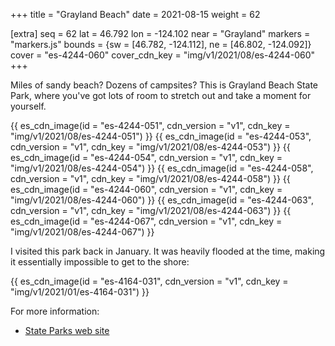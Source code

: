 +++
title = "Grayland Beach"
date = 2021-08-15
weight = 62

[extra]
seq = 62
lat = 46.792
lon = -124.102
near = "Grayland"
markers = "markers.js"
bounds = {sw = [46.782, -124.112], ne = [46.802, -124.092]}
cover = "es-4244-060"
cover_cdn_key = "img/v1/2021/08/es-4244-060"
+++

Miles of sandy beach? Dozens of campsites? This is Grayland Beach State Park, where you've got lots of room to stretch out and take a moment for yourself.

<!-- more -->

{{ es_cdn_image(id = "es-4244-051", cdn_version = "v1", cdn_key = "img/v1/2021/08/es-4244-051") }}
{{ es_cdn_image(id = "es-4244-053", cdn_version = "v1", cdn_key = "img/v1/2021/08/es-4244-053") }}
{{ es_cdn_image(id = "es-4244-054", cdn_version = "v1", cdn_key = "img/v1/2021/08/es-4244-054") }}
{{ es_cdn_image(id = "es-4244-058", cdn_version = "v1", cdn_key = "img/v1/2021/08/es-4244-058") }}
{{ es_cdn_image(id = "es-4244-060", cdn_version = "v1", cdn_key = "img/v1/2021/08/es-4244-060") }}
{{ es_cdn_image(id = "es-4244-063", cdn_version = "v1", cdn_key = "img/v1/2021/08/es-4244-063") }}
{{ es_cdn_image(id = "es-4244-067", cdn_version = "v1", cdn_key = "img/v1/2021/08/es-4244-067") }}

I visited this park back in January. It was heavily flooded at the time, making it essentially impossible to get to the shore:

{{ es_cdn_image(id = "es-4164-031", cdn_version = "v1", cdn_key = "img/v1/2021/01/es-4164-031") }}

For more information:

* [State Parks web site](https://parks.state.wa.us/515/Grayland-Beach)
